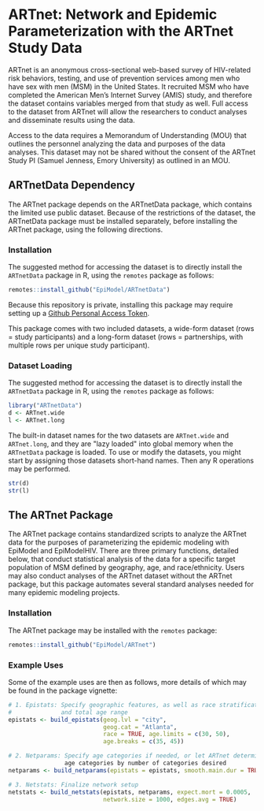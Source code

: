 # ARTnet: Network and Epidemic Parameterization with the ARTnet Study Data

ARTnet is an anonymous cross-sectional web-based survey of HIV-related risk behaviors, testing, and use of 
prevention services among men who have sex with men (MSM) in the United States. It recruited MSM who have 
completed the American Men’s Internet Survey (AMIS) study, and therefore the dataset contains variables 
merged from that study as well. Full access to the dataset from ARTnet will allow the researchers to conduct 
analyses and disseminate results using the data. 

Access to the data requires a Memorandum of Understanding (MOU) that outlines the personnel analyzing the data 
and purposes of the data analyses. This dataset may not be shared without the consent of the ARTnet Study PI 
(Samuel Jenness, Emory University) as outlined in an MOU. 

## ARTnetData Dependency

The ARTnet package depends on the ARTnetData package, which contains the limited use public dataset. Because of the 
restrictions of the dataset, the ARTnetData package must be installed separately, before installing the ARTnet package, 
using the following directions.

### Installation
The suggested method for accessing the dataset is to directly install the `ARTnetData` package in R, using 
the `remotes` package as follows:
```r
remotes::install_github("EpiModel/ARTnetData")
```
Because this repository is private, installing this package may require setting up a 
[Github Personal Access Token](https://help.github.com/articles/creating-a-personal-access-token-for-the-command-line/).

This package comes with two included datasets, a wide-form dataset (rows = study participants) and a 
long-form dataset (rows = partnerships, with multiple rows per unique study participant).

### Dataset Loading
The suggested method for accessing the dataset is to directly install the `ARTnetData` package in R, using 
the `remotes` package as follows:
```r
library("ARTnetData")
d <- ARTnet.wide
l <- ARTnet.long
```

The built-in dataset names for the two datasets are `ARTnet.wide` and `ARTnet.long`, and they are "lazy loaded" 
into global memory when the `ARTnetData` package is loaded. To use or modify the datasets, you might start by 
assigning those datasets short-hand names. Then any R operations may be performed. 

```r
str(d)
str(l)
```

## The ARTnet Package
The ARTnet package contains standardized scripts to analyze the ARTnet data for the purposes of parameterizing 
the epidemic modeling with EpiModel and EpiModelHIV. There are three primary functions, detailed below, 
that conduct statistical analysis of the data for a specific target population of MSM defined by geography, 
age, and race/ethnicity. Users may also conduct analyses of the ARTnet dataset without the ARTnet package, but
this package automates several standard analyses needed for many epidemic modeling projects.

### Installation
The ARTnet package may be installed with the `remotes` package:
```r
remotes::install_github("EpiModel/ARTnet")
```

### Example Uses
Some of the example uses are then as follows, more details of which may be found in the package vignette:

```r
# 1. Epistats: Specify geographic features, as well as race stratification 
#              and total age range
epistats <- build_epistats(geog.lvl = "city", 
                           geog.cat = "Atlanta", 
                           race = TRUE, age.limits = c(30, 50),
                           age.breaks = c(35, 45))

# 2. Netparams: Specify age categories if needed, or let ARTnet determine 
                age categories by number of categories desired
netparams <- build_netparams(epistats = epistats, smooth.main.dur = TRUE)

# 3. Netstats: Finalize network setup 
netstats <- build_netstats(epistats, netparams, expect.mort = 0.0005, 
                           network.size = 1000, edges.avg = TRUE)
```
